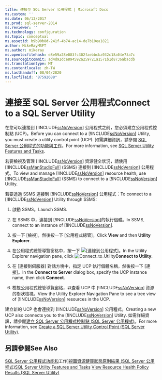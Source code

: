 ```yaml
---
title: 連接至 SQL Server 公用程式 | Microsoft Docs
ms.custom: ''
ms.date: 06/13/2017
ms.prod: sql-server-2014
ms.reviewer: ''
ms.technology: configuration
ms.topic: conceptual
ms.assetid: b9b90b8d-241f-4b74-ac14-de7b10ea1821
author: MikeRayMSFT
ms.author: mikeray
ms.openlocfilehash: e8e59a28e083fc302faebbcba932c18a04e73a7c
ms.sourcegitcommit: ad4d92dce894592a259721a1571b1d8736abacdb
ms.translationtype: MT
ms.contentlocale: zh-TW
ms.lasthandoff: 08/04/2020
ms.locfileid: "87592688"
---
```

# <a name="connect-to-a-sql-server-utility"></a><span data-ttu-id="e00b1-102">連接至 SQL Server 公用程式</span><span class="sxs-lookup"><span data-stu-id="e00b1-102">Connect to a SQL Server Utility</span></span>
  <span data-ttu-id="e00b1-103">在您可以連接到 [!INCLUDE[ssNoVersion](../../includes/ssnoversion-md.md)] 公用程式之前，您必須建立公用程式控制點 (UCP)。</span><span class="sxs-lookup"><span data-stu-id="e00b1-103">Before you can connect to a [!INCLUDE[ssNoVersion](../../includes/ssnoversion-md.md)] Utility, you must create a utility control point (UCP).</span></span> <span data-ttu-id="e00b1-104">如需詳細資訊，請參閱 [SQL Server 公用程式的功能與工作](sql-server-utility-features-and-tasks.md)。</span><span class="sxs-lookup"><span data-stu-id="e00b1-104">For more information, see [SQL Server Utility Features and Tasks](sql-server-utility-features-and-tasks.md).</span></span>

 <span data-ttu-id="e00b1-105">若要檢視及管理 [!INCLUDE[ssNoVersion](../../includes/ssnoversion-md.md)] 資源健全狀況，請使用 [!INCLUDE[ssManStudioFull](../../includes/ssmanstudiofull-md.md)] (SSMS) 連接到 [!INCLUDE[ssNoVersion](../../includes/ssnoversion-md.md)] 公用程式。</span><span class="sxs-lookup"><span data-stu-id="e00b1-105">To view and manage [!INCLUDE[ssNoVersion](../../includes/ssnoversion-md.md)] resource health, use [!INCLUDE[ssManStudioFull](../../includes/ssmanstudiofull-md.md)] (SSMS) to connect to a [!INCLUDE[ssNoVersion](../../includes/ssnoversion-md.md)] Utility.</span></span>

 <span data-ttu-id="e00b1-106">若要透過 SSMS 連接到 [!INCLUDE[ssNoVersion](../../includes/ssnoversion-md.md)] 公用程式：</span><span class="sxs-lookup"><span data-stu-id="e00b1-106">To connect to a [!INCLUDE[ssNoVersion](../../includes/ssnoversion-md.md)] Utility through SSMS:</span></span>

1.  <span data-ttu-id="e00b1-107">啟動 SSMS。</span><span class="sxs-lookup"><span data-stu-id="e00b1-107">Launch SSMS.</span></span>

2.  <span data-ttu-id="e00b1-108">在 SSMS 中，連接到 [!INCLUDE[ssNoVersion](../../includes/ssnoversion-md.md)]的執行個體。</span><span class="sxs-lookup"><span data-stu-id="e00b1-108">In SSMS, connect to an instance of [!INCLUDE[ssNoVersion](../../includes/ssnoversion-md.md)].</span></span>

3.  <span data-ttu-id="e00b1-109">按一下 [檢視]，然後按一下 [公用程式總管]。</span><span class="sxs-lookup"><span data-stu-id="e00b1-109">Click **View** and then **Utility Explorer**.</span></span>

4.  <span data-ttu-id="e00b1-110">在公用程式總管導覽窗格中，按一下 ![[連線到公用程式]](../../database-engine/media/connect-to-utility.gif "Connect_to_Utility")。</span><span class="sxs-lookup"><span data-stu-id="e00b1-110">In the Utility Explorer navigation pane, click ![](../../database-engine/media/connect-to-utility.gif "Connect_to_Utility")**Connect to Utility**.</span></span>

5.  <span data-ttu-id="e00b1-111">在 [連接到伺服器] 對話方塊中，指定 UCP 執行個體名稱，然後按一下 [連接]。</span><span class="sxs-lookup"><span data-stu-id="e00b1-111">In the **Connect to Server** dialog box, specify the UCP instance name, then click **Connect**.</span></span>

6.  <span data-ttu-id="e00b1-112">檢視公用程式總管導覽窗格，以查看 UCP 中 [!INCLUDE[ssNoVersion](../../includes/ssnoversion-md.md)] 資源的樹狀檢視。</span><span class="sxs-lookup"><span data-stu-id="e00b1-112">View the Utility Explorer Navigation Pane to see a tree view of [!INCLUDE[ssNoVersion](../../includes/ssnoversion-md.md)] resources in the UCP.</span></span>

 <span data-ttu-id="e00b1-113">建立新的 UCP 也會連接到 [!INCLUDE[ssNoVersion](../../includes/ssnoversion-md.md)] 公用程式。</span><span class="sxs-lookup"><span data-stu-id="e00b1-113">Creating a new UCP also connects you to the [!INCLUDE[ssNoVersion](../../includes/ssnoversion-md.md)] Utility.</span></span> <span data-ttu-id="e00b1-114">如需詳細資訊，請參閱[建立 SQL Server 公用程式控制點 &#40;SQL Server 公用程式&#41;](create-a-sql-server-utility-control-point-sql-server-utility.md)。</span><span class="sxs-lookup"><span data-stu-id="e00b1-114">For more information, see [Create a SQL Server Utility Control Point &#40;SQL Server Utility&#41;](create-a-sql-server-utility-control-point-sql-server-utility.md).</span></span>

## <a name="see-also"></a><span data-ttu-id="e00b1-115">另請參閱</span><span class="sxs-lookup"><span data-stu-id="e00b1-115">See Also</span></span>
 <span data-ttu-id="e00b1-116">[SQL Server 公用程式功能和](sql-server-utility-features-and-tasks.md)工作][視圖資源健康狀態原則結果 &#40;SQL Server 公用程式&#41;](view-resource-health-policy-results-sql-server-utility.md)</span><span class="sxs-lookup"><span data-stu-id="e00b1-116">[SQL Server Utility Features and Tasks](sql-server-utility-features-and-tasks.md) [View Resource Health Policy Results &#40;SQL Server Utility&#41;](view-resource-health-policy-results-sql-server-utility.md)</span></span>


